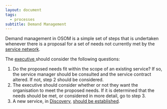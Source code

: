```yaml
---
layout: document
tags:
  - processes
subtitle: Demand Management
---
```


Demand management in OSOM is a simple set of steps that is undertaken whenever there is a proposal for a set of needs not currently met by the [service network](/osom-guide/service-network/).

The [executive ](/osom-guide/the-executive-team/)should consider the following questions:

1. Do the proposed needs fit within the scope of an existing service?
   If so, the service manager should be consulted and the service contract altered. If not, step 2 should be considered.
2. The executive should consider whether or not they want the organisation to meet the proposed needs.
   If it is determined that the needs should be met, or considered in more detail, go to step 3.
3. A new service, in [Discovery](/osom-guide/service-lifecycle/#discovery), [should be established](/osom-guide/establishing-a-new-service/).
